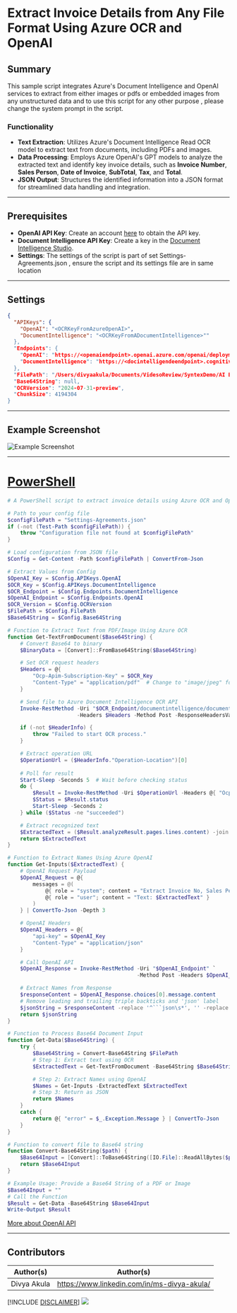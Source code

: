 
# Extract Invoice Details from Any File Format Using Azure OCR and OpenAI

## Summary

This sample script integrates Azure's Document Intelligence and OpenAI services to extract from either images or pdfs or embedded images from any unstructured data and to use this script for any other purpose , please change the system prompt in the script.

### **Functionality**

- **Text Extraction**: Utilizes Azure's Document Intelligence Read OCR model to extract text from documents, including PDFs and images.  
- **Data Processing**: Employs Azure OpenAI's GPT models to analyze the extracted text and identify key invoice details, such as **Invoice Number**, **Sales Person**, **Date of Invoice**, **SubTotal**, **Tax**, and **Total**.  
- **JSON Output**: Structures the identified information into a JSON format for streamlined data handling and integration.  

---

## Prerequisites

- **OpenAI API Key**: Create an account [here](https://platform.openai.com/signup/) to obtain the API key.  
- **Document Intelligence API Key**: Create a key in the [Document Intelligence Studio](https://documentintelligence.ai.azure.com/studio/).  
- **Settings**: The settings of the script is part of set Settings-Agreements.json , ensure the script and its settings file are in same location

---

## Settings

```json
{
  "APIKeys": {
    "OpenAI": "<OCRKeyFromAzureOpenAI>",
    "DocumentIntelligence": "<OCRKeyFromADocumentIntelligence>""
  },
  "Endpoints": {
    "OpenAI": "https://<openaiendpoint>.openai.azure.com/openai/deployments/gpt-4o/chat/completions?api-version=2024-08-01-preview",
    "DocumentIntelligence": "https://<docintelligendeendpoint>.cognitiveservices.azure.com"
  },
  "FilePath": "/Users/divyaakula/Documents/VidesoReview/SyntexDemo/AI Builder Document Processing Sample Data/Invoices/Adatum/Train/Adatum 1.pdf",
  "Base64String": null, 
  "OCRVersion": "2024-07-31-preview",
  "ChunkSize": 4194304
}

```

---

## Example Screenshot

![Example Screenshot](assets/output.png)

---

# [PowerShell](#tab/powershell)

```powershell
# A PowerShell script to extract invoice details using Azure OCR and OpenAI.

# Path to your config file
$configFilePath = "Settings-Agreements.json"
if (-not (Test-Path $configFilePath)) {
    throw "Configuration file not found at $configFilePath"
}

# Load configuration from JSON file
$Config = Get-Content -Path $configFilePath | ConvertFrom-Json

# Extract Values from Config
$OpenAI_Key = $Config.APIKeys.OpenAI
$OCR_Key = $Config.APIKeys.DocumentIntelligence
$OCR_Endpoint = $Config.Endpoints.DocumentIntelligence
$OpenAI_Endpoint = $Config.Endpoints.OpenAI
$OCR_Version = $Config.OCRVersion
$FilePath = $Config.FilePath
$Base64String = $Config.Base64String

# Function to Extract Text from PDF/Image Using Azure OCR
function Get-TextFromDocument($Base64String) {
    # Convert Base64 to binary
    $BinaryData = [Convert]::FromBase64String($Base64String)

    # Set OCR request headers
    $Headers = @{
        "Ocp-Apim-Subscription-Key" = $OCR_Key
        "Content-Type" = "application/pdf"  # Change to "image/jpeg" for images
    }

    # Send file to Azure Document Intelligence OCR API
    Invoke-RestMethod -Uri "$OCR_Endpoint/documentintelligence/documentModels/prebuilt-read:analyze?api-version=$OCR_Version" `
                      -Headers $Headers -Method Post -ResponseHeadersVariable HeaderInfo -Body $BinaryData

    if (-not $HeaderInfo) {
        throw "Failed to start OCR process."
    }

    # Extract operation URL
    $OperationUrl = ($HeaderInfo."Operation-Location")[0]
    
    # Poll for result
    Start-Sleep -Seconds 5  # Wait before checking status
    do {
        $Result = Invoke-RestMethod -Uri $OperationUrl -Headers @{ "Ocp-Apim-Subscription-Key" = $OCR_Key }
        $Status = $Result.status
        Start-Sleep -Seconds 2
    } while ($Status -ne "succeeded")

    # Extract recognized text
    $ExtractedText = ($Result.analyzeResult.pages.lines.content) -join " "
    return $ExtractedText
}

# Function to Extract Names Using Azure OpenAI
function Get-Inputs($ExtractedText) {
    # OpenAI Request Payload
    $OpenAI_Request = @{
        messages = @(
            @{ role = "system"; content = "Extract Invoice No, Sales Person, Date Of Invoice, SubTotal, Tax and Total and return in plain json format" }
            @{ role = "user"; content = "Text: $ExtractedText" }
        )
    } | ConvertTo-Json -Depth 3

    # OpenAI Headers
    $OpenAI_Headers = @{
        "api-key" = $OpenAI_Key
        "Content-Type" = "application/json"
    }

    # Call OpenAI API
    $OpenAI_Response = Invoke-RestMethod -Uri "$OpenAI_Endpoint" `
                                         -Method Post -Headers $OpenAI_Headers -Body $OpenAI_Request

    # Extract Names from Response
    $responseContent = $OpenAI_Response.choices[0].message.content 
    # Remove leading and trailing triple backticks and 'json' label
    $jsonString = $responseContent -replace '^```json\s*', '' -replace '\s*```$', ''
    return $jsonString
}

# Function to Process Base64 Document Input
function Get-Data($Base64String) {
    try {
        $Base64String = Convert-Base64String $FilePath
        # Step 1: Extract text using OCR
        $ExtractedText = Get-TextFromDocument -Base64String $Base64String

        # Step 2: Extract Names using OpenAI
        $Names = Get-Inputs -ExtractedText $ExtractedText
        # Step 3: Return as JSON
        return $Names 
    }
    catch {
        return @{ "error" = $_.Exception.Message } | ConvertTo-Json
    }
}

# Function to convert file to Base64 string
function Convert-Base64String($path) {
    $Base64Input = [Convert]::ToBase64String([IO.File]::ReadAllBytes($path))
    return $Base64Input
}

# Example Usage: Provide a Base64 String of a PDF or Image
$Base64Input = ""
# Call the Function
$Result = Get-Data -Base64String $Base64Input
Write-Output $Result

```

[More about OpenAI API](https://learn.microsoft.com/en-us/azure/ai-studio/what-is-ai-studio?wt.mc_id=MVP_366830)
***

## Contributors

| Author(s) | Author(s) |
|-----------|-----------|
| Divya Akula | <https://www.linkedin.com/in/ms-divya-akula/> |

[!INCLUDE [DISCLAIMER](../../docfx/includes/DISCLAIMER.md)]
<img src="https://m365-visitor-stats.azurewebsites.net/script-samples/scripts/azure-ocr-openai-json-invoice-extractor" aria-hidden="true" />
